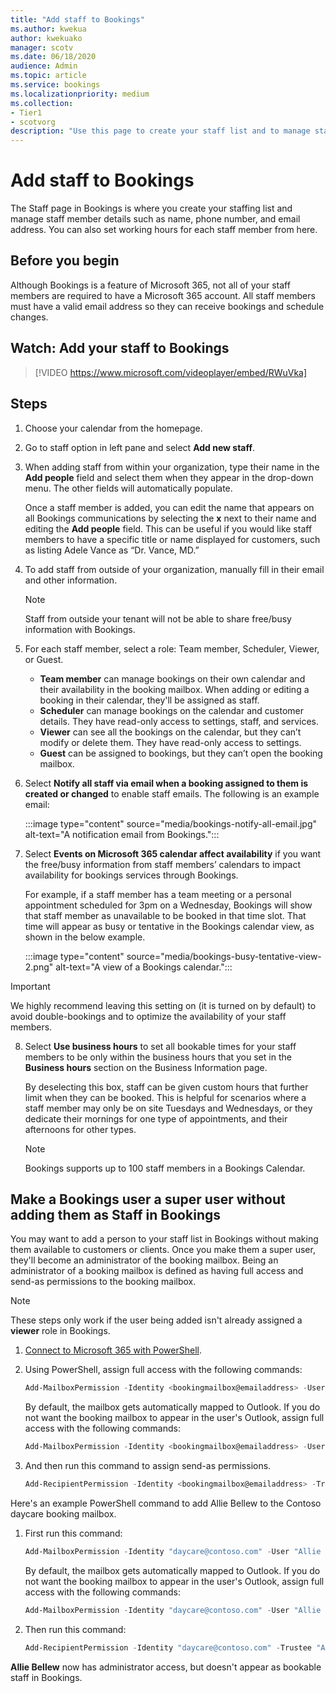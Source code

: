 ```yaml
---
title: "Add staff to Bookings"
ms.author: kwekua
author: kwekuako
manager: scotv
ms.date: 06/18/2020
audience: Admin
ms.topic: article
ms.service: bookings
ms.localizationpriority: medium
ms.collection: 
- Tier1
- scotvorg
description: "Use this page to create your staff list and to manage staff member details such as name, phone number, and email address."
---
```


# Add staff to Bookings

The Staff page in Bookings is where you create your staffing list and manage staff member details such as name, phone number, and email address. You can also set working hours for each staff member from here.

## Before you begin

Although Bookings is a feature of Microsoft 365, not all of your staff members are required to have a Microsoft 365 account. All staff members must have a valid email address so they can receive bookings and schedule changes.

## Watch: Add your staff to Bookings

> [!VIDEO https://www.microsoft.com/videoplayer/embed/RWuVka]

## Steps

1. Choose your calendar from the homepage.

2. Go to staff option in left pane and select **Add new staff**.

3. When adding staff from within your organization, type their name in the **Add people** field and select them when they appear in the drop-down menu. The other fields will automatically populate.

    Once a staff member is added, you can edit the name that appears on all Bookings communications by selecting the **x** next to their name and editing the **Add people** field. This can be useful if you would like staff members to have a specific title or name displayed for customers, such as listing Adele Vance as “Dr. Vance, MD.”

4. To add staff from outside of your organization, manually fill in their email and other information.

    > [!NOTE]
    > Staff from outside your tenant will not be able to share free/busy information with Bookings.

5. For each staff member, select a role: Team member, Scheduler, Viewer, or Guest.
    - **Team member** can manage bookings on their own calendar and their availability in the booking mailbox. When adding or editing a booking in their calendar, they'll be assigned as staff.
    - **Scheduler** can manage bookings on the calendar and customer details. They have read-only access to settings, staff, and services.
    - **Viewer** can see all the bookings on the calendar, but they can’t modify or delete them. They have read-only access to settings.
    - **Guest** can be assigned to bookings, but they can’t open the booking mailbox.

6. Select **Notify all staff via email when a booking assigned to them is created or changed** to enable staff emails. The following is an example email:

    :::image type="content" source="media/bookings-notify-all-email.jpg" alt-text="A notification email from Bookings.":::

7. Select **Events on Microsoft 365 calendar affect availability** if you want the free/busy information from staff members’ calendars to impact availability for bookings services through Bookings.

    For example, if a staff member has a team meeting or a personal appointment scheduled for 3pm on a Wednesday, Bookings will show that staff member as unavailable to be booked in that time slot. That time will appear as busy or tentative in the Bookings calendar view, as shown in the below example.

    :::image type="content" source="media/bookings-busy-tentative-view-2.png" alt-text="A view of a Bookings calendar.":::

> [!IMPORTANT]
> We highly recommend leaving this setting on (it is turned on by default) to avoid double-bookings and to optimize the availability of your staff members.

8. Select **Use business hours** to set all bookable times for your staff members to be only within the business hours that you set in the **Business hours** section on the Business Information page.

    By deselecting this box, staff can be given custom hours that further limit when they can be booked. This is helpful for scenarios where a staff member may only be on site Tuesdays and Wednesdays, or they dedicate their mornings for one type of appointments, and their afternoons for other types.

    > [!NOTE]
    > Bookings supports up to 100 staff members in a Bookings Calendar.

## Make a Bookings user a super user without adding them as Staff in Bookings

You may want to add a person to your staff list in Bookings without making them available to customers or clients. Once you make them a super user, they'll become an administrator of the booking mailbox. Being an administrator of a booking mailbox is defined as having full access and send-as permissions to the booking mailbox.

> [!NOTE]
> These steps only work if the user being added isn't already assigned a **viewer** role in Bookings.

1. [Connect to Microsoft 365 with PowerShell](/office365/enterprise/powershell/connect-to-office-365-powershell#connect-with-the-microsoft-azure-active-directory-module-for-windows-powershell).

2. Using PowerShell, assign full access with the following commands:

    ```powershell
    Add-MailboxPermission -Identity <bookingmailbox@emailaddress> -User <adminusers@emailaddress> -AccessRights FullAccess -Deny:$false
    ```
    
    By default, the mailbox gets automatically mapped to Outlook. If you do not want the booking mailbox to appear in the user's Outlook, assign full access with the following commands:
    
     ```powershell 
    Add-MailboxPermission -Identity <bookingmailbox@emailaddress> -User <adminusers@emailaddress> -AccessRights FullAccess -Deny:$false -AutoMapping:$false
    ```

3. And then run this command to assign send-as permissions.

    ```powershell
    Add-RecipientPermission -Identity <bookingmailbox@emailaddress> -Trustee <adminusers@emailaddress> -AccessRights SendAs -Confirm:$false
    ```

Here's an example PowerShell command to add Allie Bellew to the Contoso daycare booking mailbox.

1. First run this command:

    ```powershell
    Add-MailboxPermission -Identity "daycare@contoso.com" -User "Allie Bellew" -AccessRights FullAccess -InheritanceType All
    ```
     By default, the mailbox gets automatically mapped to Outlook. If you do not want the booking mailbox to appear in the user's Outlook, assign full access with the following commands:
     
      ```powershell
    Add-MailboxPermission -Identity "daycare@contoso.com" -User "Allie Bellew" -AccessRights FullAccess -AutoMapping:$false -InheritanceType All
    ```
     
2. Then run this command:

    ```powershell
    Add-RecipientPermission -Identity "daycare@contoso.com" -Trustee "Allie Bellew" -AccessRights SendAs -Confirm:$false
    ```

**Allie Bellew** now has administrator access, but doesn't appear as bookable staff in Bookings.
